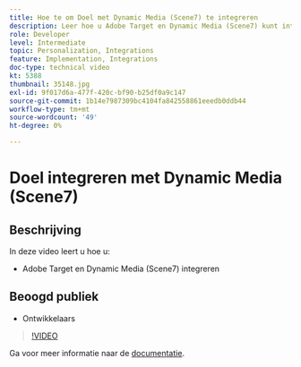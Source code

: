 ```yaml
---
title: Hoe te om Doel met Dynamic Media (Scene7) te integreren
description: Leer hoe u Adobe Target en Dynamic Media (Scene7) kunt integreren.
role: Developer
level: Intermediate
topic: Personalization, Integrations
feature: Implementation, Integrations
doc-type: technical video
kt: 5388
thumbnail: 35148.jpg
exl-id: 9f017d6a-477f-420c-bf90-b25df0a9c147
source-git-commit: 1b14e7987309bc4104fa842558861eeedb0ddb44
workflow-type: tm+mt
source-wordcount: '49'
ht-degree: 0%

---
```


# Doel integreren met Dynamic Media (Scene7)

## Beschrijving

In deze video leert u hoe u:

* Adobe Target en Dynamic Media (Scene7) integreren

## Beoogd publiek

* Ontwikkelaars

>[!VIDEO](https://video.tv.adobe.com/v/35148/?quality=12)

Ga voor meer informatie naar de [documentatie](https://experienceleague.adobe.com/docs/target/using/administer/scene7-settings.html?lang=en).
